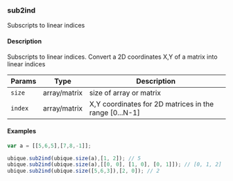 ### sub2ind
Subscripts to linear indices


#### Description

Subscripts to linear indices. Convert a 2D coordinates X,Y of a matrix into linear indices


|Params|Type|Description
|---------|----|-----------
|`size` | array/matrix |  size of array or matrix
|`index` | array/matrix | X,Y coordinates for 2D matrices in the range [0...N-1]


#### Examples

```js
var a = [[5,6,5],[7,8,-1]];

ubique.sub2ind(ubique.size(a),[1, 2]); // 5
ubique.sub2ind(ubique.size(a),[[0, 0], [1, 0], [0, 1]]); // [0, 1, 2]
ubique.sub2ind(ubique.size([5,6,3]),[2, 0]); // 2
```

